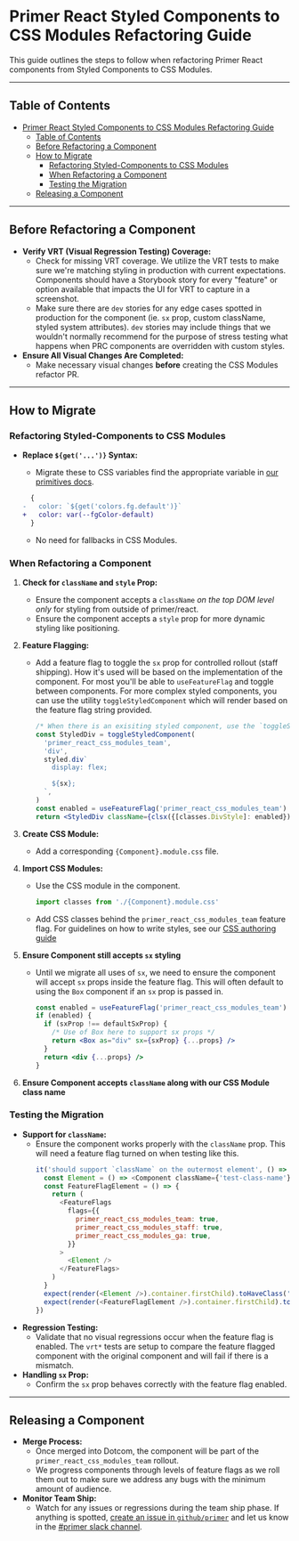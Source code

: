 # Primer React Styled Components to CSS Modules Refactoring Guide

This guide outlines the steps to follow when refactoring Primer React components from Styled Components to CSS Modules.

---

## Table of Contents

- [Primer React Styled Components to CSS Modules Refactoring Guide](#primer-react-styled-components-to-css-modules-refactoring-guide)
  - [Table of Contents](#table-of-contents)
  - [Before Refactoring a Component](#before-refactoring-a-component)
  - [How to Migrate](#how-to-migrate)
    - [Refactoring Styled-Components to CSS Modules](#refactoring-styled-components-to-css-modules)
    - [When Refactoring a Component](#when-refactoring-a-component)
    - [Testing the Migration](#testing-the-migration)
  - [Releasing a Component](#releasing-a-component)

---

## Before Refactoring a Component

- **Verify VRT (Visual Regression Testing) Coverage:**
  - Check for missing VRT coverage. We utilize the VRT tests to make sure we're matching styling in production with current expectations. Components should have a Storybook story for every "feature" or option available that impacts the UI for VRT to capture in a screenshot.
  - Make sure there are `dev` stories for any edge cases spotted in production for the component (ie. `sx` prop, custom className, styled system attributes). `dev` stories may include things that we wouldn't normally recommend for the purpose of stress testing what happens when PRC components are overridden with custom styles.
- **Ensure All Visual Changes Are Completed:**
  - Make necessary visual changes **before** creating the CSS Modules refactor PR.

---

## How to Migrate

### Refactoring Styled-Components to CSS Modules

- **Replace `${get('...')}` Syntax:**

  - Migrate these to CSS variables find the appropriate variable in [our primitives docs](https://primer.style/foundations/primitives/color).

  ```diff
    {
  -   color: `${get('colors.fg.default')}`
  +   color: var(--fgColor-default)
    }
  ```

  - No need for fallbacks in CSS Modules.

### When Refactoring a Component

1. **Check for `className` and `style` Prop:**
   - Ensure the component accepts a `className` _on the top DOM level only_ for styling from outside of primer/react.
   - Ensure the component accepts a `style` prop for more dynamic styling like positioning.
2. **Feature Flagging:**

   - Add a feature flag to toggle the `sx` prop for controlled rollout (staff shipping). How it's used will be based on the implementation of the component. For most you'll be able to `useFeatureFlag` and toggle between components. For more complex styled components, you can use the utility `toggleStyledComponent` which will render based on the feature flag string provided.

     ```jsx
     /* When there is an exisiting styled component, use the `toggleStyledComponent` utility. */
     const StyledDiv = toggleStyledComponent(
       'primer_react_css_modules_team',
       'div',
       styled.div`
         display: flex;

         ${sx};
       `,
     )
     const enabled = useFeatureFlag('primer_react_css_modules_team')
     return <StyledDiv className={clsx({[classes.DivStyle]: enabled})} {...props} />
     ```

3. **Create CSS Module:**
   - Add a corresponding `{Component}.module.css` file.
4. **Import CSS Modules:**

   - Use the CSS module in the component.

     ```js
     import classes from './{Component}.module.css'
     ```

   - Add CSS classes behind the `primer_react_css_modules_team` feature flag. For guidelines on how to write styles, see our [CSS authoring guide](./authoring-css.md)

5. **Ensure Component still accepts `sx` styling**

   - Until we migrate all uses of `sx`, we need to ensure the component will accept `sx` props inside the feature flag. This will often default to using the `Box` component if an `sx` prop is passed in.

     ```jsx
     const enabled = useFeatureFlag('primer_react_css_modules_team')
     if (enabled) {
       if (sxProp !== defaultSxProp) {
         /* Use of Box here to support sx props */
         return <Box as="div" sx={sxProp} {...props} />
       }
       return <div {...props} />
     }
     ```

6. **Ensure Component accepts `className` along with our CSS Module class name**

### Testing the Migration

- **Support for `className`:**
  - Ensure the component works properly with the `className` prop. This will need a feature flag turned on when testing like this.
    ```js
    it('should support `className` on the outermost element', () => {
      const Element = () => <Component className={'test-class-name'} />
      const FeatureFlagElement = () => {
        return (
          <FeatureFlags
            flags={{
              primer_react_css_modules_team: true,
              primer_react_css_modules_staff: true,
              primer_react_css_modules_ga: true,
            }}
          >
            <Element />
          </FeatureFlags>
        )
      }
      expect(render(<Element />).container.firstChild).toHaveClass('test-class-name')
      expect(render(<FeatureFlagElement />).container.firstChild).toHaveClass('test-class-name')
    })
    ```
- **Regression Testing:**
  - Validate that no visual regressions occur when the feature flag is enabled. The `vrt*` tests are setup to compare the feature flagged component with the original component and will fail if there is a mismatch.
- **Handling `sx` Prop:**
  - Confirm the `sx` prop behaves correctly with the feature flag enabled.

---

## Releasing a Component

- **Merge Process:**
  - Once merged into Dotcom, the component will be part of the `primer_react_css_modules_team` rollout.
  - We progress components through levels of feature flags as we roll them out to make sure we address any bugs with the minimum amount of audience.
- **Monitor Team Ship:**
  - Watch for any issues or regressions during the team ship phase. If anything is spotted, [create an issue in `github/primer`](https://github.com/github/primer/issues/new?template=04-bug-report.yml) and let us know in the [#primer slack channel](https://github-grid.enterprise.slack.com/archives/CSGAVNZ19).
